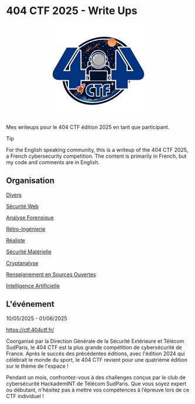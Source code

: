# 404 CTF 2025 - Write Ups

<div align="center">
    <img src="logo.png" width=256 />
</div>

Mes writeups pour le 404 CTF édition 2025 en tant que participant.

> [!TIP]
> For the English speaking community, this is a writeup of the 404 CTF 2025, a French cybersecurity competition. The content is primarily in French, but my code and comments are in English.

## Organisation

[Divers](Divers/Pix2Num/)

[Sécurité Web](SecuriteWeb/FireServer/)

[Analyse Forensique](AnalyseForensique/)

[Rétro-Ingénierie](Reverse/)

[Réaliste](Realiste/)

[Sécurité Matérielle](SecuriteMaterielle/)

[Cryptanalyse](Cryptanalyse/)

[Renseignement en Sources Ouvertes](OSINT/)

[Intelligence Artificielle](IA/Gorfoustral/)

## L'événement

10/05/2025 - 01/06/2025

https://ctf.404ctf.fr/

Coorganisé par la Direction Générale de la Sécurité Extérieure et Télécom SudParis, le 404 CTF est la plus grande compétition de cybersécurité de France. Après le succès des précédentes éditions, avec l'édition 2024 qui célébrait le monde du sport, le 404 CTF revient pour une quatrième édition sur le thème de l'espace !

Pendant un mois, confrontez-vous à des challenges conçus par le club de cybersécurité HackademINT de Télécom SudParis. Que vous soyez expert ou débutant, n'hésitez pas à mettre vos compétences à l’épreuve lors de ce CTF individuel ! 
